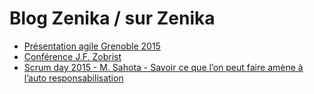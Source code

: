 # Blog Zenika / sur Zenika

- [Présentation agile Grenoble 2015](http://fr.slideshare.net/Zenika/entreprise-libre-du-mythe-la-ralit-55422894)
- [Conférence J.F. Zobrist](http://blog.zenika.com/2015/04/15/retour-conference-le-management-par-la-confiance-par-jf-zobrist/)
- [Scrum day 2015 - M. Sahota - Savoir ce que l’on peut faire amène à l’auto responsabilisation](http://agile.zenika.com/?p=3106)
